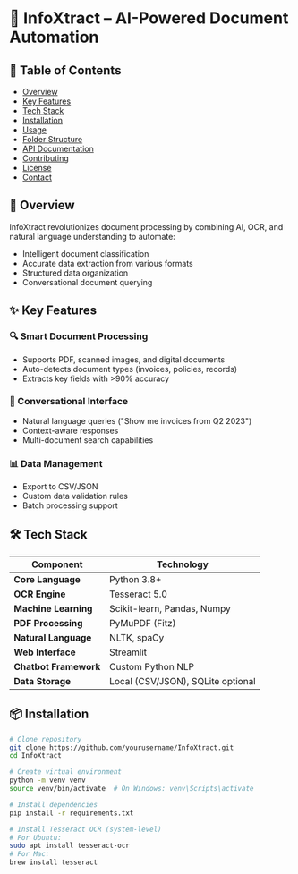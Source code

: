 # 📄 InfoXtract – AI-Powered Document Automation

## 🚀 Table of Contents
- [Overview](#-overview)
- [Key Features](#-key-features)
- [Tech Stack](#-tech-stack)
- [Installation](#-installation)
- [Usage](#-usage)
- [Folder Structure](#-folder-structure)
- [API Documentation](#-api-documentation)
- [Contributing](#-contributing)
- [License](#-license)
- [Contact](#-contact)

## 🧠 Overview
InfoXtract revolutionizes document processing by combining AI, OCR, and natural language understanding to automate:
- Intelligent document classification
- Accurate data extraction from various formats
- Structured data organization
- Conversational document querying

## ✨ Key Features
### 🔍 Smart Document Processing
- Supports PDF, scanned images, and digital documents
- Auto-detects document types (invoices, policies, records)
- Extracts key fields with >90% accuracy

### 💬 Conversational Interface
- Natural language queries ("Show me invoices from Q2 2023")
- Context-aware responses
- Multi-document search capabilities

### 📊 Data Management
- Export to CSV/JSON
- Custom data validation rules
- Batch processing support

## 🛠 Tech Stack
| Component              | Technology                          |
|------------------------|-------------------------------------|
| **Core Language**      | Python 3.8+                         |
| **OCR Engine**         | Tesseract 5.0                       |
| **Machine Learning**   | Scikit-learn, Pandas, Numpy         |
| **PDF Processing**     | PyMuPDF (Fitz)                      |
| **Natural Language**   | NLTK, spaCy                         |
| **Web Interface**      | Streamlit                           |
| **Chatbot Framework**  | Custom Python NLP                   |
| **Data Storage**       | Local (CSV/JSON), SQLite optional   |

## 📦 Installation
```bash
# Clone repository
git clone https://github.com/yourusername/InfoXtract.git
cd InfoXtract

# Create virtual environment
python -m venv venv
source venv/bin/activate  # On Windows: venv\Scripts\activate

# Install dependencies
pip install -r requirements.txt

# Install Tesseract OCR (system-level)
# For Ubuntu:
sudo apt install tesseract-ocr
# For Mac:
brew install tesseract
